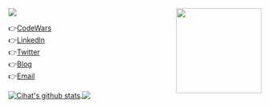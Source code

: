 <img align="right" src="https://github.com/cihatdev/cihatdev/blob/master/gif2.gif" height="170px" margin-right="5px"> 
<img  src="https://www.codewars.com/users/Cihat%20%20Salik/badges/large">

 👉<a target="_blank" href="https://www.codewars.com/users/Cihat%20%20Salik">CodeWars</a><br>
 👉<a target="_blank" href="https://www.linkedin.com/in/cihatsalik/">Linkedln</a><br>
 👉<a target="_blank" href="https://twitter.com/chtslk">Twitter</a><br>
 👉<a target="_blank" href="https://cihatdev.github.io/blog/">Blog</a><br>
 👉[Email](mailto:cihatsalik123@hotmail.com?subject=[GitHub]%20Source%20Han%20Sans)<br>
 

<div>
<a href="#" >
  <img align="center" src="https://github-readme-stats.anuraghazra1.vercel.app/api?username=cihatdev&show_icons=true&include_all_commits=true" alt="Cihat's github stats" />
</a>
<a href="#">
  <!-- Change the `github-readme-stats.anuraghazra1.vercel.app` to `github-readme-stats.vercel.app`  -->
  <img align="center" src="https://github-readme-stats.anuraghazra1.vercel.app/api/top-langs/?username=cihatdev&layout=compact" />
</a>
</div>

